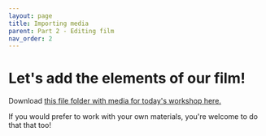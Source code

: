 ```yaml
---
layout: page
title: Importing media
parent: Part 2 - Editing film
nav_order: 2
---
```

# Let's add the elements of our film!

Download [this file folder with media for today's workshop here.](https://we.tl/t-pthCfpYixV)

If you would prefer to work with your own materials, you're welcome to do that that too!
